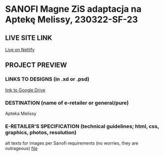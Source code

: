 # SANOFI Magne ZiS adaptacja na Aptekę Melissy, 230322-SF-23
<!-- please enter project number recived from PM -->

## LIVE SITE LINK 
<!-- please enter link to site preview here -->
[Live on Netlify](https://magne-zis.netlify.app/)

## PROJECT PREVIEW
<!-- ![Design preview for the project](./link) -->


### LINKS TO DESIGNS (in .xd or .psd)
<!-- please enter link to preview designs -->
[link to Google Drive](https://drive.google.com/drive/folders/1biGroYgNT1uWlYCavHus_0mVt8ZndgXq)

### DESTINATION (name of e-retailer or general/pure)
<!-- please enter e-retailers name -->
Apteka Melissy

### E-RETAILER’S SPECIFICATION (technical guidelines; html, css, graphics, photos, resolution)
<!-- please enter any additional comments important for the project -->
alt texts for images per Sanofi requirements (no worries, they are outrageous)
[file](https://docs.google.com/spreadsheets/d/1xbkarZvwmKiCVTL0YrRevg9i-aZxZZR9/edit#gid=1909758192)
